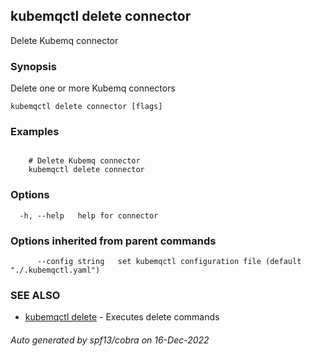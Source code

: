 ## kubemqctl delete connector

Delete Kubemq connector

### Synopsis

Delete one or more Kubemq connectors

```
kubemqctl delete connector [flags]
```

### Examples

```

 	# Delete Kubemq connector
	kubemqctl delete connector

```

### Options

```
  -h, --help   help for connector
```

### Options inherited from parent commands

```
      --config string   set kubemqctl configuration file (default "./.kubemqctl.yaml")
```

### SEE ALSO

* [kubemqctl delete](kubemqctl_delete.md)	 - Executes delete commands

###### Auto generated by spf13/cobra on 16-Dec-2022
